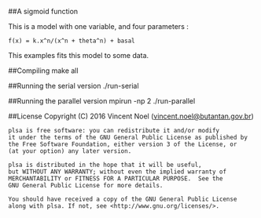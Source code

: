 ##A sigmoid function

This is a model with one variable, and four parameters :

	f(x) = k.x^n/(x^n + theta^n) + basal

This examples fits this model to some data.


##Compiling
	make all

##Running the serial version
	./run-serial

##Running the parallel version
	mpirun -np 2 ./run-parallel

##License
	Copyright (C) 2016 Vincent Noel (vincent.noel@butantan.gov.br)

	plsa is free software: you can redistribute it and/or modify
	it under the terms of the GNU General Public License as published by
	the Free Software Foundation, either version 3 of the License, or
	(at your option) any later version.

	plsa is distributed in the hope that it will be useful,
	but WITHOUT ANY WARRANTY; without even the implied warranty of
	MERCHANTABILITY or FITNESS FOR A PARTICULAR PURPOSE.  See the
	GNU General Public License for more details.

	You should have received a copy of the GNU General Public License
	along with plsa. If not, see <http://www.gnu.org/licenses/>.
